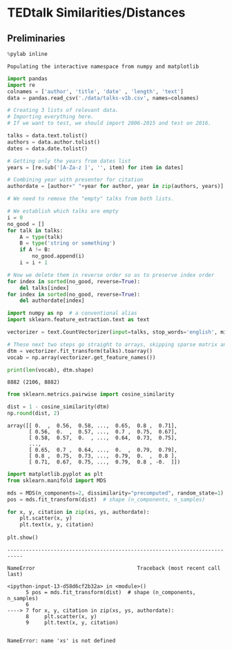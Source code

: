 
# TEDtalk Similarities/Distances

## Preliminaries


```python
%pylab inline
```

    Populating the interactive namespace from numpy and matplotlib



```python
import pandas
import re
colnames = ['author', 'title', 'date' , 'length', 'text']
data = pandas.read_csv('./data/talks-v1b.csv', names=colnames)

# Creating 3 lists of relevant data.
# Importing everything here. 
# If we want to test, we should import 2006-2015 and test on 2016.

talks = data.text.tolist()
authors = data.author.tolist()
dates = data.date.tolist()

# Getting only the years from dates list
years = [re.sub('[A-Za-z ]', '', item) for item in dates]

# Combining year with presenter for citation
authordate = [author+" "+year for author, year in zip(authors, years)]
```


```python
# We need to remove the "empty" talks from both lists.

# We establish which talks are empty
i = 0
no_good = []
for talk in talks: 
    A = type(talk)
    B = type('string or something')
    if A != B:
        no_good.append(i)
    i = i + 1

# Now we delete them in reverse order so as to preserve index order
for index in sorted(no_good, reverse=True):
    del talks[index]
for index in sorted(no_good, reverse=True):
    del authordate[index]
```


```python
import numpy as np  # a conventional alias
import sklearn.feature_extraction.text as text

vectorizer = text.CountVectorizer(input=talks, stop_words='english', min_df=15)

# These next two steps go straight to arrays, skipping sparse matrix and list.
dtm = vectorizer.fit_transform(talks).toarray() 
vocab = np.array(vectorizer.get_feature_names())

print(len(vocab), dtm.shape)
```

    8882 (2106, 8882)



```python
from sklearn.metrics.pairwise import cosine_similarity

dist = 1 - cosine_similarity(dtm)
np.round(dist, 2)
```




    array([[ 0.  ,  0.56,  0.58, ...,  0.65,  0.8 ,  0.71],
           [ 0.56,  0.  ,  0.57, ...,  0.7 ,  0.75,  0.67],
           [ 0.58,  0.57,  0.  , ...,  0.64,  0.73,  0.75],
           ..., 
           [ 0.65,  0.7 ,  0.64, ...,  0.  ,  0.79,  0.79],
           [ 0.8 ,  0.75,  0.73, ...,  0.79,  0.  ,  0.8 ],
           [ 0.71,  0.67,  0.75, ...,  0.79,  0.8 , -0.  ]])




```python
import matplotlib.pyplot as plt
from sklearn.manifold import MDS

mds = MDS(n_components=2, dissimilarity="precomputed", random_state=1)
pos = mds.fit_transform(dist)  # shape (n_components, n_samples)

for x, y, citation in zip(xs, ys, authordate):
    plt.scatter(x, y)
    plt.text(x, y, citation)
    
plt.show()
```


    ---------------------------------------------------------------------------

    NameError                                 Traceback (most recent call last)

    <ipython-input-13-d58d6cf2b32a> in <module>()
          5 pos = mds.fit_transform(dist)  # shape (n_components, n_samples)
          6 
    ----> 7 for x, y, citation in zip(xs, ys, authordate):
          8     plt.scatter(x, y)
          9     plt.text(x, y, citation)


    NameError: name 'xs' is not defined

